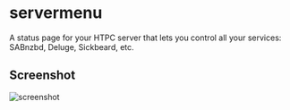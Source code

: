 servermenu
==========

A status page for your HTPC server that lets you control all your services: SABnzbd, Deluge, Sickbeard, etc.

Screenshot
----------

![screenshot](http://mu.ms/f/pPJedb.png)